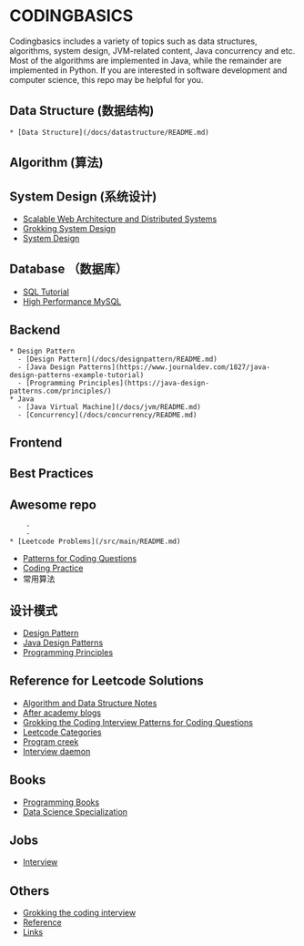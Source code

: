 # CODINGBASICS
Codingbasics includes a variety of topics such as data structures, algorithms, system design, JVM-related content, Java concurrency and etc. Most of the algorithms are implemented in Java, while the remainder are implemented in Python. If you are interested in software development and computer science, this repo may be helpful for you.
   ## Data Structure (数据结构)
    * [Data Structure](/docs/datastructure/README.md)
   ## Algorithm (算法)
   ## System Design (系统设计)
   * [Scalable Web Architecture and Distributed Systems](http://www.aosabook.org/en/distsys.html)
   * [Grokking System Design](https://github.com/weiliping/Grokking-System-Design-1)
   * [System Design](https://aaronice.gitbook.io/system-design)
   ## Database （数据库）
   * [SQL Tutorial](/docs/sql/README.md)
   * [High Performance MySQL](https://www.oreilly.com/library/view/high-performance-mysql/9781492080503/)
   ## Backend
    * Design Pattern
      - [Design Pattern](/docs/designpattern/README.md)
      - [Java Design Patterns](https://www.journaldev.com/1827/java-design-patterns-example-tutorial)
      - [Programming Principles](https://java-design-patterns.com/principles/)
    * Java
      - [Java Virtual Machine](/docs/jvm/README.md)
      - [Concurrency](/docs/concurrency/README.md)
   ## Frontend
   ## Best Practices
   ## Awesome repo
        -
        -
    * [Leetcode Problems](/src/main/README.md)
   * [Patterns for Coding Questions](/docs/grokking/README.md)
   * [Coding Practice](/src/main/java/com/algorithm/practice/README.md)
   * 常用算法


   ## 设计模式
   * [Design Pattern](/docs/designpattern/README.md)
   * [Java Design Patterns](https://www.journaldev.com/1827/java-design-patterns-example-tutorial)
   * [Programming Principles](https://java-design-patterns.com/principles/)

   ## Reference for Leetcode Solutions
   * [Algorithm and Data Structure Notes](https://aaronice.gitbook.io/lintcode/)
   * [After academy blogs](https://afteracademy.com/user/5d8dc1ce52e77816c998cb97/blogs)
   * [Grokking the Coding Interview Patterns for Coding Questions](https://github.com/weiliping/Grokking-the-Coding-Interview-Patterns-for-Coding-Questions)
   * [Leetcode Categories](https://lefttree.gitbooks.io/leetcode-categories/content/index.html)
   * [Program creek](https://www.programcreek.com/wp-content/uploads/2015/03/coding-interview.pdf)
   * [Interview daemon](https://interviewdaemon.com/courses/binary-tree-breadth-first-search/)

   ## Books
   * [Programming Books](https://github.com/weiliping/free-programming-books)
   * [Data Science Specialization](https://github.com/weiliping/courses)

   ## Jobs
   * [Interview](/docs/interview/SUMMARY.md)

   ## Others
   * [Grokking the coding interview](https://www.educative.io/courses/grokking-the-coding-interview)
   * [Reference](/docs/reference/README.md)
   * [Links](/docs/reference/LINKS.md)
